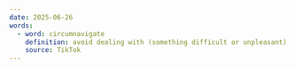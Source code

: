 ```yaml
---
date: 2025-06-26
words:
  - word: circumnavigate
    definition: avoid dealing with (something difficult or unpleasant).
    source: TikTok 
---
```

